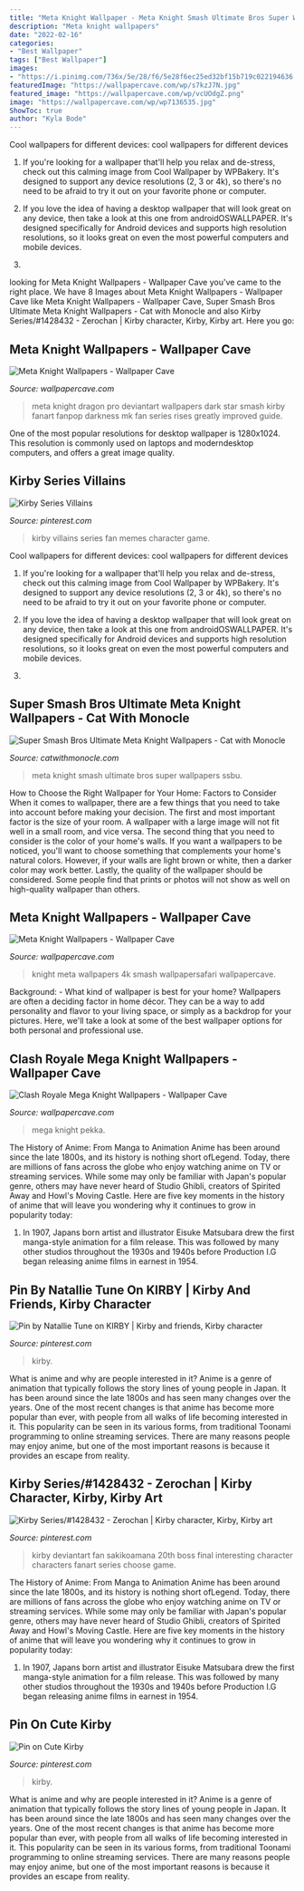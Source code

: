 ```yaml
---
title: "Meta Knight Wallpaper - Meta Knight Smash Ultimate Bros Super Wallpapers Ssbu"
description: "Meta knight wallpapers"
date: "2022-02-16"
categories:
- "Best Wallpaper"
tags: ["Best Wallpaper"]
images:
- "https://i.pinimg.com/736x/5e/28/f6/5e28f6ec25ed32bf15b719c022194636.jpg"
featuredImage: "https://wallpapercave.com/wp/s7kzJ7N.jpg"
featured_image: "https://wallpapercave.com/wp/vcUOdgZ.png"
image: "https://wallpapercave.com/wp/wp7136535.jpg"
ShowToc: true
author: "Kyla Bode"
---
```



Cool wallpapers for different devices:
cool wallpapers for different devices 

1. If you're looking for a wallpaper that'll help you relax and de-stress, check out this calming image from Cool Wallpaper by WPBakery. It's designed to support any device resolutions (2, 3 or 4k), so there's no need to be afraid to try it out on your favorite phone or computer.

2. If you love the idea of having a desktop wallpaper that will look great on any device, then take a look at this one from androidOSWALLPAPER. It's designed specifically for Android devices and supports high resolution resolutions, so it looks great on even the most powerful computers and mobile devices.

3.

	

		
looking for Meta Knight Wallpapers - Wallpaper Cave you've came to the right place. We have 8 Images about Meta Knight Wallpapers - Wallpaper Cave like Meta Knight Wallpapers - Wallpaper Cave, Super Smash Bros Ultimate Meta Knight Wallpapers - Cat with Monocle and also Kirby Series/#1428432 - Zerochan | Kirby character, Kirby, Kirby art. Here you go:
		
    
## Meta Knight Wallpapers - Wallpaper Cave

<img loading=lazy src="https://wallpapercave.com/wp/s7kzJ7N.jpg" onerror="this.onerror=null;this.src='https://tse2.mm.bing.net/th?id=OIP.goYJJiC9cXpnReNAJeTYcwHaEE&amp;pid=15.1';" alt="Meta Knight Wallpapers - Wallpaper Cave">

_Source: wallpapercave.com_

>meta knight dragon pro deviantart wallpapers dark star smash kirby fanart fanpop darkness mk fan series rises greatly improved guide. 

	

One of the most popular resolutions for desktop wallpaper is 1280x1024. This resolution is commonly used on laptops and moderndesktop computers, and offers a great image quality.

    
## Kirby Series Villains

<img loading=lazy src="https://i.pinimg.com/originals/28/3e/4d/283e4d102aab72e807672fc3af51e1d4.jpg" onerror="this.onerror=null;this.src='https://tse4.mm.bing.net/th?id=OIP.bj3ezOXckuyTbIIfLhtyzAHaNA&amp;pid=15.1';" alt="Kirby Series Villains">

_Source: pinterest.com_

>kirby villains series fan memes character game. 

	

Cool wallpapers for different devices:
cool wallpapers for different devices 

1. If you're looking for a wallpaper that'll help you relax and de-stress, check out this calming image from Cool Wallpaper by WPBakery. It's designed to support any device resolutions (2, 3 or 4k), so there's no need to be afraid to try it out on your favorite phone or computer.

2. If you love the idea of having a desktop wallpaper that will look great on any device, then take a look at this one from androidOSWALLPAPER. It's designed specifically for Android devices and supports high resolution resolutions, so it looks great on even the most powerful computers and mobile devices.

3.

    
## Super Smash Bros Ultimate Meta Knight Wallpapers - Cat With Monocle

<img loading=lazy src="https://catwithmonocle.com/wp-content/uploads/2018/08/featured-ssbu-27-meta_knight-wallpaper.jpg" onerror="this.onerror=null;this.src='https://tse3.mm.bing.net/th?id=OIP.QSn8fY606adwdtU1LwzvlAHaEK&amp;pid=15.1';" alt="Super Smash Bros Ultimate Meta Knight Wallpapers - Cat with Monocle">

_Source: catwithmonocle.com_

>meta knight smash ultimate bros super wallpapers ssbu. 

	

How to Choose the Right Wallpaper for Your Home: Factors to Consider
When it comes to wallpaper, there are a few things that you need to take into account before making your decision. The first and most important factor is the size of your room. A wallpaper with a large image will not fit well in a small room, and vice versa. 
The second thing that you need to consider is the color of your home's walls. If you want a wallpapers to be noticed, you'll want to choose something that complements your home's natural colors. However, if your walls are light brown or white, then a darker color may work better. 
Lastly, the quality of the wallpaper should be considered. Some people find that prints or photos will not show as well on high-quality wallpaper than others.

    
## Meta Knight Wallpapers - Wallpaper Cave

<img loading=lazy src="https://wallpapercave.com/wp/vcUOdgZ.png" onerror="this.onerror=null;this.src='https://tse3.mm.bing.net/th?id=OIP.ZQUqFBsdAa4GSUlT9BhmAgHaEo&amp;pid=15.1';" alt="Meta Knight Wallpapers - Wallpaper Cave">

_Source: wallpapercave.com_

>knight meta wallpapers 4k smash wallpapersafari wallpapercave. 

	

Background: - What kind of wallpaper is best for your home?
Wallpapers are often a deciding factor in home décor. They can be a way to add personality and flavor to your living space, or simply as a backdrop for your pictures. Here, we'll take a look at some of the best wallpaper options for both personal and professional use.

    
## Clash Royale Mega Knight Wallpapers - Wallpaper Cave

<img loading=lazy src="https://wallpapercave.com/wp/wp7136535.jpg" onerror="this.onerror=null;this.src='https://tse2.mm.bing.net/th?id=OIP.0eempSZ96xGRW2XYjL27gwHaEK&amp;pid=15.1';" alt="Clash Royale Mega Knight Wallpapers - Wallpaper Cave">

_Source: wallpapercave.com_

>mega knight pekka. 

	

The History of Anime: From Manga to Animation
Anime has been around since the late 1800s, and its history is nothing short ofLegend. Today, there are millions of fans across the globe who enjoy watching anime on TV or streaming services. While some may only be familiar with Japan's popular genre, others may have never heard of Studio Ghibli, creators of Spirited Away and Howl's Moving Castle. Here are five key moments in the history of anime that will leave you wondering why it continues to grow in popularity today:
1) In 1907, Japans born artist and illustrator Eisuke Matsubara drew the first manga-style animation for a film release. This was followed by many other studios throughout the 1930s and 1940s before Production I.G began releasing anime films in earnest in 1954.

    
## Pin By Natallie Tune On KIRBY | Kirby And Friends, Kirby Character

<img loading=lazy src="https://i.pinimg.com/736x/5e/28/f6/5e28f6ec25ed32bf15b719c022194636.jpg" onerror="this.onerror=null;this.src='https://tse3.mm.bing.net/th?id=OIP.HJoQPkFcIGBXW8gMy9BeSAHaEr&amp;pid=15.1';" alt="Pin by Natallie Tune on KIRBY | Kirby and friends, Kirby character">

_Source: pinterest.com_

>kirby. 

	

What is anime and why are people interested in it?
Anime is a genre of animation that typically follows the story lines of young people in Japan. It has been around since the late 1800s and has seen many changes over the years. One of the most recent changes is that anime has become more popular than ever, with people from all walks of life becoming interested in it. This popularity can be seen in its various forms, from traditional Toonami programming to online streaming services. There are many reasons people may enjoy anime, but one of the most important reasons is because it provides an escape from reality.

    
## Kirby Series/#1428432 - Zerochan | Kirby Character, Kirby, Kirby Art

<img loading=lazy src="https://i.pinimg.com/736x/b3/b8/a8/b3b8a89b839a4d9f7ccc1ff5bf41b6e8--game-art-fanart.jpg" onerror="this.onerror=null;this.src='https://tse4.mm.bing.net/th?id=OIP.OG_y4KND9jQMlqII0EkW7wHaE8&amp;pid=15.1';" alt="Kirby Series/#1428432 - Zerochan | Kirby character, Kirby, Kirby art">

_Source: pinterest.com_

>kirby deviantart fan sakikoamana 20th boss final interesting character characters fanart series choose game. 

	

The History of Anime: From Manga to Animation
Anime has been around since the late 1800s, and its history is nothing short ofLegend. Today, there are millions of fans across the globe who enjoy watching anime on TV or streaming services. While some may only be familiar with Japan's popular genre, others may have never heard of Studio Ghibli, creators of Spirited Away and Howl's Moving Castle. Here are five key moments in the history of anime that will leave you wondering why it continues to grow in popularity today:
1) In 1907, Japans born artist and illustrator Eisuke Matsubara drew the first manga-style animation for a film release. This was followed by many other studios throughout the 1930s and 1940s before Production I.G began releasing anime films in earnest in 1954.

    
## Pin On Cute Kirby

<img loading=lazy src="https://i.pinimg.com/736x/0f/96/6a/0f966a52e12f9a6ad623fc92cf8306dc.jpg" onerror="this.onerror=null;this.src='https://tse2.mm.bing.net/th?id=OIP.wyJMR1rm_ieo5q4pfqjgTAHaHa&amp;pid=15.1';" alt="Pin on Cute Kirby">

_Source: pinterest.com_

>kirby. 

	

What is anime and why are people interested in it?
Anime is a genre of animation that typically follows the story lines of young people in Japan. It has been around since the late 1800s and has seen many changes over the years. One of the most recent changes is that anime has become more popular than ever, with people from all walks of life becoming interested in it. This popularity can be seen in its various forms, from traditional Toonami programming to online streaming services. There are many reasons people may enjoy anime, but one of the most important reasons is because it provides an escape from reality.

